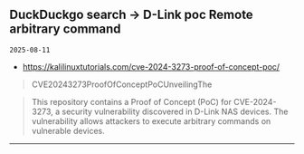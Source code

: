 ## DuckDuckgo search -> D-Link poc Remote arbitrary command
`2025-08-11`

* https://kalilinuxtutorials.com/cve-2024-3273-proof-of-concept-poc/

<blockquote>
 CVE20243273ProofOfConceptPoCUnveilingThe
</blockquote>
<blockquote>
This repository contains a Proof of Concept (PoC) for CVE-2024-3273, a security vulnerability discovered in D-Link NAS devices. The vulnerability allows attackers to execute arbitrary commands on vulnerable devices.
</blockquote>

---

